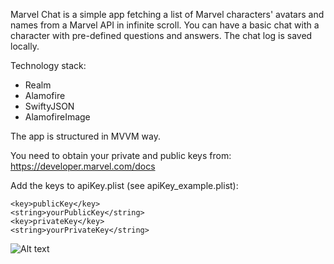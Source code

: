 Marvel Chat is a simple app fetching a list of Marvel characters' avatars and names from a Marvel API in infinite scroll. You can have a basic chat with a character with pre-defined questions and answers. The chat log is saved locally.  

Technology stack:

- Realm
- Alamofire
- SwiftyJSON
- AlamofireImage

The app is structured in MVVM way. 

You need to obtain your private and public keys from: 
https://developer.marvel.com/docs 

Add the keys to apiKey.plist (see apiKey_example.plist):

	<key>publicKey</key>
	<string>yourPublicKey</string>
	<key>privateKey</key>
	<string>yourPrivateKey</string>
	
![Alt text](https://user-images.githubusercontent.com/47685603/71552944-9421ce00-2a38-11ea-8e01-250fc00a7e88.png "")
